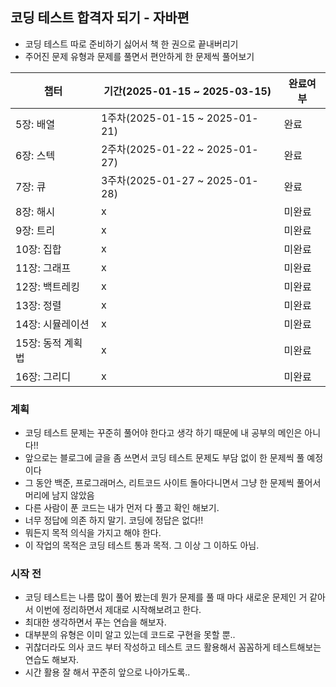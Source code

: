 ## 코딩 테스트 합격자 되기 - 자바편

- 코딩 테스트 따로 준비하기 싫어서 책 한 권으로 끝내버리기
- 주어진 문제 유형과 문제를 풀면서 편안하게 한 문제씩 풀어보기

| 챕터          | 기간(2025-01-15 ~ 2025-03-15)  | 완료여부 |
|-------------|------------------------------|----|
| 5장: 배열      | 1주차(2025-01-15 ~ 2025-01-21) | 완료 |
| 6장: 스텍      | 2주차(2025-01-22 ~ 2025-01-27) | 완료 |
| 7장: 큐       | 3주차(2025-01-27 ~ 2025-01-28) | 완료 |
| 8장: 해시      | x                            | 미완료 |
| 9장: 트리      | x                            | 미완료 |
| 10장: 집합     | x                            | 미완료 |
| 11장: 그래프    | x                            | 미완료 |
| 12장: 백트레킹   | x                            | 미완료 |
| 13장: 정렬     | x                            | 미완료 |
| 14장: 시뮬레이션  | x                            | 미완료 |
| 15장: 동적 계획법 | x                            | 미완료 |
| 16장: 그리디    | x                            | 미완료 |

### 계획
- 코딩 테스트 문제는 꾸준히 풀어야 한다고 생각 하기 때문에 내 공부의 메인은 아니다!!
- 앞으로는 블로그에 글을 좀 쓰면서 코딩 테스트 문제도 부담 없이 한 문제씩 풀 예정이다
- 그 동안 백준, 프로그래머스, 리트코드 사이트 돌아다니면서 그냥 한 문제씩 풀어서 머리에 남지 않았음
- 다른 사람이 푼 코드는 내가 먼저 다 풀고 확인 해보기.
- 너무 정답에 의존 하지 말기. 코딩에 정답은 없다!!
- 뭐든지 목적 의식을 가지고 해야 한다.
- 이 작업의 목적은 코딩 테스트 통과 목적. 그 이상 그 이하도 아님.

### 시작 전
- 코딩 테스트는 나름 많이 풀어 봤는데 뭔가 문제를 풀 때 마다 새로운 문제인 거 같아서 이번에 정리하면서 제대로 시작해보려고 한다.
- 최대한 생각하면서 푸는 연습을 해보자.
- 대부분의 유형은 이미 알고 있는데 코드로 구현을 못할 뿐..
- 귀찮더라도 의사 코드 부터 작성하고 테스트 코드 활용해서 꼼꼼하게 테스트해보는 연습도 해보자.
- 시간 활용 잘 해서 꾸준히 앞으로 나아가도록..
